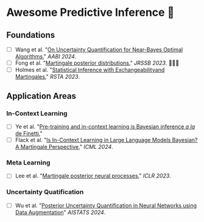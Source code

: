 # Awesome Predictive Inference 🌱

## Foundations
- [ ] Wang et al. "[On Uncertainty Quantification for Near-Bayes Optimal Algorithms.](https://arxiv.org/pdf/2403.19381)" *AABI 2024*.
- [ ] Fong et al. "[Martingale posterior distributions.](https://arxiv.org/abs/2103.15671)" *JRSSB 2023*. 🚀🚀🚀
- [ ] Holmes et al. "[Statistical Inference with Exchangeabilityand Martingales.](https://royalsocietypublishing.org/doi/10.1098/rsta.2022.0143)" *RSTA 2023*.

## Application Areas
### In-Context Learning
- [ ] Ye et al. "[Pre-training and in-context learning is Bayesian inference *a la* de Finetti.](https://arxiv.org/abs/2408.03307)"
- [ ] Flack et al. "[Is In-Context Learning in Large Language Models Bayesian? A Martingale Perspective.](https://arxiv.org/abs/2406.00793)" *ICML 2024*.

### Meta Learning
- [ ] Lee et al. "[Martingale posterior neural processes.](https://arxiv.org/abs/2304.09431)" *ICLR 2023*.

### Uncertainty Quatification
- [ ] Wu et al. "[Posterior Uncertainty Quantification in Neural Networks using Data Augmentation](https://arxiv.org/abs/2403.12729)" *AISTATS 2024*.


